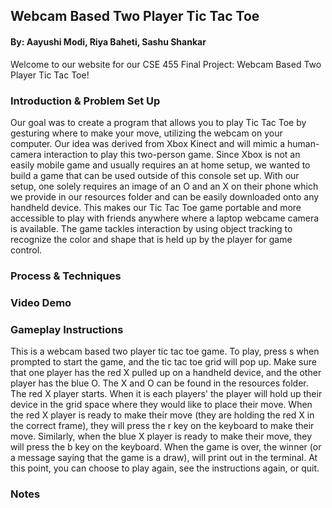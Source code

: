 ## Webcam Based Two Player Tic Tac Toe
#### By: Aayushi Modi, Riya Baheti, Sashu Shankar

Welcome to our website for our CSE 455 Final Project: Webcam Based Two Player Tic Tac Toe!

### Introduction & Problem Set Up
Our goal was to create a program that allows you to play Tic Tac Toe by gesturing where to make your move, utilizing the webcam on your computer. Our idea was derived from Xbox Kinect and will mimic a human-camera interaction to play this two-person game. Since Xbox is not an easily mobile game and usually requires an at home setup, we wanted to build a game that can be used outside of this console set up. With our setup, one solely requires an image of an O and an X on their phone which we provide in our resources folder and can be easily downloaded onto any handheld device. This makes our Tic Tac Toe game portable and more accessible to play with friends anywhere where a laptop webcame camera is available. The game tackles interaction by using object tracking to recognize the color and shape that is held up by the player for game control.

### Process & Techniques

### Video Demo

### Gameplay Instructions
This is a webcam based two player tic tac toe game.
To play, press s when prompted to start the game, and the tic tac toe grid will pop up.
Make sure that one player has the red X pulled up on a handheld device, and the other player has the blue O.
The X and O can be found in the resources folder.
The red X player starts. When it is each players' the player will hold up their device in the grid space where they would like to place their move.
When the red X player is ready to make their move (they are holding the red X in the correct frame), they will press the r key on the keyboard to make their move.
Similarly, when the blue X player is ready to make their move, they will press the b key on the keyboard.
When the game is over, the winner (or a message saying that the game is a draw), will print out in the terminal.
At this point, you can choose to play again, see the instructions again, or quit.

### Notes
